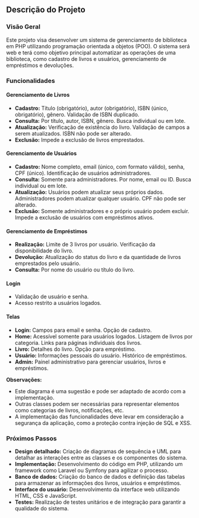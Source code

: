 ## Descrição do Projeto 

### Visão Geral
Este projeto visa desenvolver um sistema de gerenciamento de biblioteca em PHP utilizando programação orientada a objetos (POO). O sistema será web e terá como objetivo principal automatizar as operações de uma biblioteca, como cadastro de livros e usuários, gerenciamento de empréstimos e devoluções.

### Funcionalidades
#### Gerenciamento de Livros
* **Cadastro:** Título (obrigatório), autor (obrigatório), ISBN (único, obrigatório), gênero. Validação de ISBN duplicado.
* **Consulta:** Por título, autor, ISBN, gênero. Busca individual ou em lote.
* **Atualização:** Verificação de existência do livro. Validação de campos a serem atualizados. ISBN não pode ser alterado.
* **Exclusão:** Impede a exclusão de livros emprestados.

#### Gerenciamento de Usuários
* **Cadastro:** Nome completo, email (único, com formato válido), senha, CPF (único). Identificação de usuários administradores.
* **Consulta:** Somente para administradores. Por nome, email ou ID. Busca individual ou em lote.
* **Atualização:** Usuários podem atualizar seus próprios dados. Administradores podem atualizar qualquer usuário. CPF não pode ser alterado.
* **Exclusão:** Somente administradores e o próprio usuário podem excluir. Impede a exclusão de usuários com empréstimos ativos.

#### Gerenciamento de Empréstimos
* **Realização:** Limite de 3 livros por usuário. Verificação da disponibilidade do livro.
* **Devolução:** Atualização do status do livro e da quantidade de livros emprestados pelo usuário.
* **Consulta:** Por nome do usuário ou título do livro.

#### Login
* Validação de usuário e senha.
* Acesso restrito a usuários logados.

#### Telas
* **Login:** Campos para email e senha. Opção de cadastro.
* **Home:** Acessível somente para usuários logados. Listagem de livros por categoria. Links para páginas individuais dos livros.
* **Livro:** Detalhes do livro. Opção para empréstimo.
* **Usuário:** Informações pessoais do usuário. Histórico de empréstimos.
* **Admin:** Painel administrativo para gerenciar usuários, livros e empréstimos.

**Observações:**

* Este diagrama é uma sugestão e pode ser adaptado de acordo com a implementação.
* Outras classes podem ser necessárias para representar elementos como categorias de livros, notificações, etc.
* A implementação das funcionalidades deve levar em consideração a segurança da aplicação, como a proteção contra injeção de SQL e XSS.

### Próximos Passos

* **Design detalhado:** Criação de diagramas de sequência e UML para detalhar as interações entre as classes e os componentes do sistema.
* **Implementação:** Desenvolvimento do código em PHP, utilizando um framework como Laravel ou Symfony para agilizar o processo.
* **Banco de dados:** Criação do banco de dados e definição das tabelas para armazenar as informações dos livros, usuários e empréstimos.
* **Interface do usuário:** Desenvolvimento da interface web utilizando HTML, CSS e JavaScript.
* **Testes:** Realização de testes unitários e de integração para garantir a qualidade do sistema.

